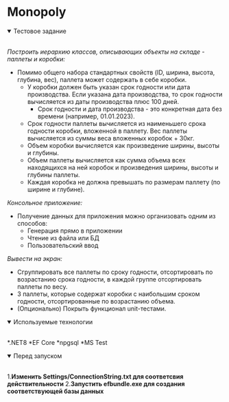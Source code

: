 # Monopoly
<details open>
<summary>Тестовое задание</summary>
<br>

_Построить иерархию классов, описывающих объекты на складе - паллеты и коробки:_
* Помимо общего набора стандартных свойств (ID, ширина, высота, глубина, вес), паллета может содержать в себе коробки.
    * У коробки должен быть указан срок годности или дата производства. Если указана дата производства, то срок годности вычисляется из даты производства плюс 100 дней.
        * Срок годности и дата производства - это конкретная дата без времени (например, 01.01.2023).
    * Срок годности паллеты вычисляется из наименьшего срока годности коробки, вложенной в паллету. Вес паллеты вычисляется из суммы веса вложенных коробок + 30кг.
    * Объем коробки вычисляется как произведение ширины, высоты и глубины.
    * Объем паллеты вычисляется как сумма объема всех находящихся на ней коробок и произведения ширины, высоты и глубины паллеты.
    * Каждая коробка не должна превышать по размерам паллету (по ширине и глубине).

_Консольное приложение:_
* Получение данных для приложения можно организовать одним из способов:
  * Генерация прямо в приложении
  * Чтение из файла или БД
  * Пользовательский ввод

_Вывести на экран:_
* Сгруппировать все паллеты по сроку годности, отсортировать по возрастанию срока годности, в каждой группе отсортировать паллеты по весу.
* 3 паллеты, которые содержат коробки с наибольшим сроком годности, отсортированные по возрастанию объема.
* (Опционально) Покрыть функционал unit-тестами.
</details>

<details open>
<summary>Используемые технологии</summary>
<br>
   
 *.NET8
 *EF Core
  *npgsql
 *MS Test
</details>

<details open>
<summary>Перед запуском</summary>
<br>
   
1.**Изменить Settings/ConnectionString.txt для соответсвия действительности**
2.**Запустить efbundle.exe для создания соответствующей базы данных**
</details>
